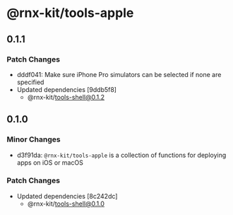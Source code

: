 # @rnx-kit/tools-apple

## 0.1.1

### Patch Changes

- dddf041: Make sure iPhone Pro simulators can be selected if none are specified
- Updated dependencies [9ddb5f8]
  - @rnx-kit/tools-shell@0.1.2

## 0.1.0

### Minor Changes

- d3f91da: `@rnx-kit/tools-apple` is a collection of functions for deploying
  apps on iOS or macOS

### Patch Changes

- Updated dependencies [8c242dc]
  - @rnx-kit/tools-shell@0.1.0
